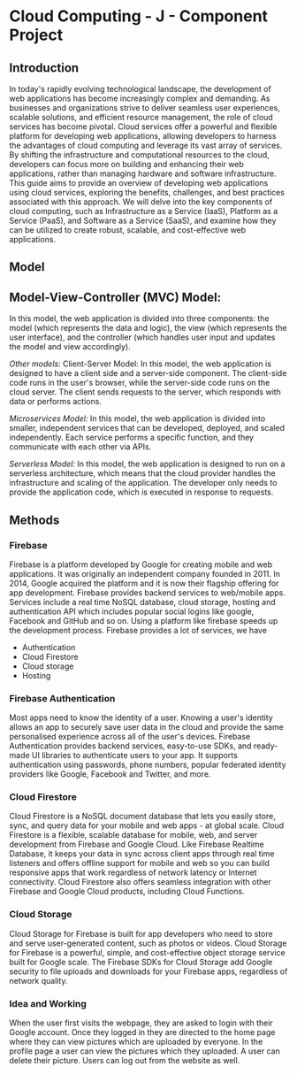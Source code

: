 
# Cloud Computing - J - Component Project
## Introduction

In today's rapidly evolving technological landscape, the development of web applications has become increasingly complex and demanding. As businesses and organizations strive to deliver seamless user experiences, scalable solutions, and efficient resource management, the role of cloud services has become pivotal. Cloud services offer a powerful and flexible platform for developing web applications, allowing developers to harness the advantages of cloud computing and leverage its vast array of services. By shifting the infrastructure and computational resources to the cloud, developers can focus more on building and enhancing their web applications, rather than managing hardware and software infrastructure. This guide aims to provide an overview of developing web applications using cloud services, exploring the  benefits, challenges, and best practices associated with this approach. We will delve  into the key components of cloud computing, such as Infrastructure as a Service (IaaS), Platform as a Service (PaaS), and Software as a Service (SaaS), and examine how they can be utilized to create robust, scalable, and cost-effective web applications.

## Model
## Model-View-Controller (MVC) Model:
In this model, the web application is divided into three components: the model (which represents the data and logic), the view (which represents the user interface), and the controller (which handles user input and updates the model and view accordingly). 

*Other models:*
Client-Server Model: In this model, the web application is designed to have a client side and a server-side component. The client-side code runs in the user's browser, while the server-side code runs on the cloud server. The client sends requests to the server, which responds with data or performs actions. 

*Microservices Model:* In this model, the web application is divided into smaller, independent services that can be developed, deployed, and scaled independently. Each service performs a specific function, and they communicate with each other via APIs. 

*Serverless Model:* In this model, the web application is designed to run on a serverless architecture, which means that the cloud provider handles the infrastructure and scaling of the application. The developer only needs to provide the application code, which is executed in response to requests.

## Methods
### Firebase
Firebase is a platform developed by Google for creating mobile and web applications. It was originally an independent company founded in 2011. In 2014, Google acquired the platform and it is now their flagship offering for app development. Firebase provides backend services to web/mobile apps. Services include a real time NoSQL database, cloud storage, hosting and authentication API which includes popular social logins like google, Facebook and GitHub and so on. Using a platform like firebase speeds up the development process.
Firebase provides a lot of services, we have
 - Authentication
 - Cloud Firestore
 - Cloud storage
 - Hosting 
### Firebase Authentication 
Most apps need to know the identity of a user. Knowing a user's identity allows an app to securely save user data in the cloud and provide the same personalised experience across all of the user's devices. Firebase Authentication provides backend services, easy-to-use SDKs, and ready-made UI libraries to authenticate users to your app. It supports authentication using passwords, phone numbers, popular federated identity providers like Google, Facebook and Twitter, and more.
### Cloud Firestore 
Cloud Firestore is a NoSQL document database that lets you easily store, sync, and query data for your mobile and web apps - at global scale. Cloud Firestore is a flexible, scalable database for mobile, web, and server development from Firebase and Google Cloud. Like Firebase Realtime Database, it keeps your data in sync across client apps through real time listeners and offers offline support for mobile and web so you can build responsive apps that work regardless of network latency or Internet connectivity. Cloud Firestore also offers seamless integration with other Firebase and Google Cloud products, including Cloud Functions. 
### Cloud Storage 
Cloud Storage for Firebase is built for app developers who need to store and serve user-generated content, such as photos or videos. Cloud Storage for Firebase is a powerful, simple, and cost-effective object storage service built for Google scale. The Firebase SDKs for Cloud Storage add Google security to file uploads and downloads for your Firebase apps, regardless of network quality.
### Idea and Working
When the user first visits the webpage, they are asked to login with their Google account. Once they logged in they are directed to the home page where they can view pictures which are uploaded by everyone. In the profile page a user can view the pictures which they uploaded. A user can delete their picture. Users can log out from the website as well.

